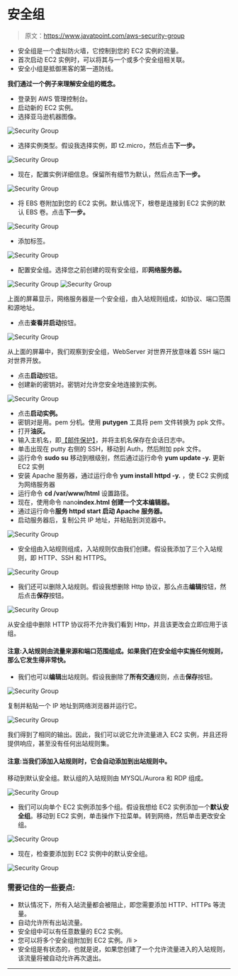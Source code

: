 # 安全组

> 原文：<https://www.javatpoint.com/aws-security-group>

*   安全组是一个虚拟防火墙，它控制到您的 EC2 实例的流量。
*   首次启动 EC2 实例时，可以将其与一个或多个安全组相关联。
*   安全小组是抵御黑客的第一道防线。

**我们通过一个例子来理解安全组的概念。**

*   登录到 AWS 管理控制台。
*   启动新的 EC2 实例。
*   选择亚马逊机器图像。

![Security Group](img/1e33dab52d5cfc735e800f8a98bfa98b.png)

*   选择实例类型。假设我选择实例，即 t2.micro，然后点击**下一步。**

![Security Group](img/24f907702f10c32e8b31d3df42dee606.png)

*   现在，配置实例详细信息。保留所有细节为默认，然后点击**下一步。**

![Security Group](img/15d678eccaa2b26362599111ef0d4c7f.png)

*   将 EBS 卷附加到您的 EC2 实例。默认情况下，根卷是连接到 EC2 实例的默认 EBS 卷。点击**下一步。**

![Security Group](img/7893807f6faed72c3e08702f2bbec05e.png)

*   添加标签。

![Security Group](img/65fbacceeeca74b8f8abf7c85915d160.png)

*   配置安全组。选择您之前创建的现有安全组，即**网络服务器。**

![Security Group](img/78459ad4f47dc814c215dbbbb9e58744.png)
![Security Group](img/a35671879b3f8437fd8a7a0b57b8072f.png)

上面的屏幕显示，网络服务器是一个安全组，由入站规则组成，如协议、端口范围和源地址。

*   点击**查看并启动**按钮。

![Security Group](img/dd4db682732513b99b854237e0efb442.png)

从上面的屏幕中，我们观察到安全组，WebServer 对世界开放意味着 SSH 端口对世界开放。

*   点击**启动**按钮。
*   创建新的密钥对。密钥对允许您安全地连接到实例。

![Security Group](img/9fbe3b3b0cd5c08112b9271e27bdc47b.png)

*   点击**启动实例。**
*   密钥对是用。pem 分机。使用 **putygen** 工具将 pem 文件转换为 ppk 文件。
*   打开**油灰。**
*   输入主机名，即[【邮件保护】](/cdn-cgi/l/email-protection)，并将主机名保存在会话日志中。
*   单击出现在 putty 右侧的 SSH，移动到 Auth，然后附加 ppk 文件。
*   运行命令 **sudo su** 移动到根级别，然后通过运行命令 **yum update -y.** 更新 EC2 实例
*   安装 Apache 服务器，通过运行命令 **yum install httpd -y.** ，使 EC2 实例成为网络服务器
*   运行命令 **cd /var/www/html** 设置路径。
*   现在，使用命令 nano**index.html 创建一个文本编辑器。**
*   通过运行命令**服务 httpd start 启动 Apache 服务器。**
*   启动服务器后，复制公共 IP 地址，并粘贴到浏览器中。

![Security Group](img/530a5be9c6400a772cbef9726a1d90f9.png)

*   安全组由入站规则组成，入站规则仅由我们创建。假设我添加了三个入站规则，即 HTTP、SSH 和 HTTPS。

![Security Group](img/1ac9c1e849936fecfc4c183bea927af0.png)

*   我们还可以删除入站规则。假设我想删除 Http 协议，那么点击**编辑**按钮，然后点击**保存**按钮。

![Security Group](img/715e8f1d52da4446b7ea4a9f613f89d6.png)

从安全组中删除 HTTP 协议将不允许我们看到 Http，并且该更改会立即应用于该组。

#### 注意:入站规则由流量来源和端口范围组成。如果我们在安全组中实施任何规则，那么它发生得非常快。

*   我们也可以**编辑**出站规则。假设我删除了**所有交通**规则，点击**保存**按钮。

![Security Group](img/b45cfa61c53a9ef869c1ee42c594bc3a.png)

复制并粘贴一个 IP 地址到网络浏览器并运行它。

![Security Group](img/634a3361040243908e07ded70aed3b3d.png)

我们得到了相同的输出。因此，我们可以说它允许流量进入 EC2 实例，并且还将提供响应，甚至没有任何出站规则集。

#### 注意:当我们添加入站规则时，它会自动添加到出站规则中。

移动到默认安全组。默认组的入站规则由 MYSQL/Aurora 和 RDP 组成。

![Security Group](img/b8ee3bdf22b831406703456680baf9b9.png)

*   我们可以向单个 EC2 实例添加多个组。假设我想给 EC2 实例添加一个**默认安全组**。移动到 EC2 实例，单击操作下拉菜单。转到网络，然后单击更改安全组。

![Security Group](img/e47fb610db2bf9284c37419ec7016e64.png)

*   现在，检查要添加到 EC2 实例中的默认安全组。

![Security Group](img/4af5110e75ca35383269f810e85d7d2e.png)

### 需要记住的一些要点:

*   默认情况下，所有入站流量都会被阻止，即您需要添加 HTTP、HTTPs 等流量。
*   自动允许所有出站流量。
*   安全组中可以有任意数量的 EC2 实例。
*   您可以将多个安全组附加到 EC2 实例。/li >
*   安全组是有状态的，也就是说，如果您创建了一个允许流量进入的入站规则，该流量将被自动允许再次退出。

* * *
